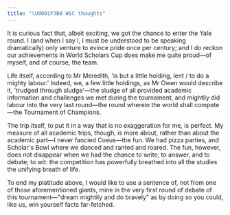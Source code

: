 ```yaml
---
title: "\U0001F3B8 WSC thoughts"
---
```


It is curious fact that, albeit exciting, we got the chance to enter the Yale round. I (and when I say I, I must be understood to be speaking dramatically) only venture to evince pride once per century; and I do reckon our achievements in World Scholars Cup does make me quite proud—of myself, and of course, the team.

Life itself, according to Mr Meredith, 'is but a little holding, lent / to do a mighty labour.' Indeed, we, a few little holdings, as Mr Owen would describe it, 'trudged through sludge'—the sludge of all provided academic information and challenges we met during the tournament, and mightily did labour into the very last round—the round wherein the world shall compete—the Tournament of Champions.

The trip itself, to put it in a way that is no exaggeration for me, is perfect. My measure of all academic trips, though, is more about, rather than about the academic part—I never fancied Coeus—the fun. We had pizza parties, and Scholar's Bowl where we danced and ranted and roared. The fun, however, does not disappear when we had the chance to write, to answer, and to debate; to wit: the competition has powerfully breathed into all the studies the unifying breath of life.

To end my platitude above, I would like to use a sentence of, not from one of those aforementioned giants, mine in the very first round of debate of this tournament—"dream mightily and do bravely" as by doing so you could, like us, win yourself facts far-fetched.
